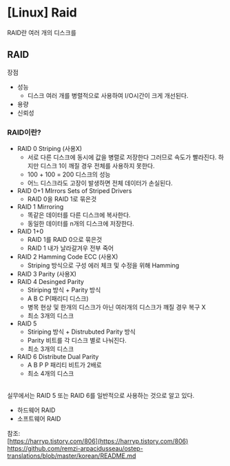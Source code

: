 # [Linux] Raid


RAID란 여러 개의 디스크를
## RAID
장점
- 성능 
  - 디스크 여러 개를 병렬적으로 사용하여 I/O시간이 크게 개선된다.
- 용량
- 신뢰성 

### RAID이란? 
- RAID 0 Striping (사용X)
    - 서로 다른 디스크에 동시에 값을 병렬로 저장한다 그러므로 속도가 빨라진다. 하지만 디스크 1이 깨질 경우 전체를 사용하지 못한다.
    - 100 + 100 = 200 디스크의 성능
    - 어느 디스크라도 고장이 발생하면 전체 데이터가 손실된다. 
- RAID 0+1 MIrrors Sets of Striped Drivers
    - RAID 0을 RAID 1로 묶은것
- RAID 1 Mirroring
    - 똑같은 데이터를 다른 디스크에 복사한다.
    - 동일한 데이터를 n개의 디스크에 저장한다.
- RAID 1+0
    - RAID 1를 RAID 0으로 묶은것
    - RAID 1 내가 날라갈겨우 전부 죽어
- RAID 2 Hamming Code ECC (사용X)
    - Striping 방식으로 구성 에러 체크 및 수정을 위해 Hamming
- RAID 3 Parity (사용X)
- RAID 4 Desinged Parity
    - Stiriping 방식 + Parity 방식
    - A B C P(패리디 디스크)
    - 병목 현상 및 한개의 디스크가 아닌 여러개의 디스크가 꺠질 경우 복구 X
    - 최소 3개의 디스크
- RAID 5
    - Stiriping 방식 + Distrubuted Parity 방식
    - Parity 비트를 각 디스크 별로 나눠진다.
    - 최소 3개의 디스크
- RAID 6 Distribute Dual Parity
    - A B P P 패리티 비트가 2배로
    - 최소 4개의 디스크

<br>
실무에서는 RAID 5 또는 RAID 6를 일반적으로 사용하는 것으로 알고 있다. 

- 하드웨어 RAID
- 소프트웨어 RAID


참조:  
[https://harryp.tistory.com/806](https://harryp.tistory.com/806)  
https://github.com/remzi-arpacidusseau/ostep-translations/blob/master/korean/README.md